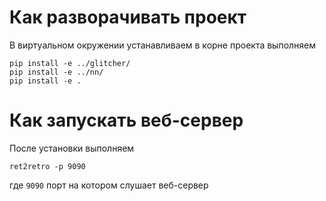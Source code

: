 # Как разворачивать проект

В виртуальном окружении устанавливаем в корне проекта выполняем

```
pip install -e ../glitcher/
pip install -e ../nn/
pip install -e .
```

# Как запускать веб-сервер

После установки выполняем

```
ret2retro -p 9090
```

где `9090` порт на котором слушает веб-сервер
